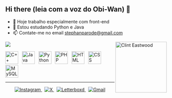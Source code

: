 ## Hi there (leia com a voz do Obi-Wan) 👋

- 🔭 Hoje trabalho especialmente com front-end 
- 🌱 Estou estudando Python e Java
- 📫 Contate-me no email stephanparode@gmail.com
<div>
<picture>
  <source
    srcset="https://github-readme-stats.vercel.app/api?username=stephanparode&show_icons=true&theme=dark"
    media="(prefers-color-scheme: dark)"
  />
  <source
    srcset="https://github-readme-stats.vercel.app/api?username=stephanparode&show_icons=true"
    media="(prefers-color-scheme: light), (prefers-color-scheme: no-preference)"
  />
  <img src="https://github-readme-stats.vercel.app/api?username=stephanparode&show_icons=true"/>
</picture>
<img src="https://media.tenor.com/DRhLcO7UsJ0AAAAM/clint-eastwood-byebye.gif" alt="Clint Eastwood" align="right" widht="140" height="160"/>
</div>
<p>
  <img src="https://cdn.jsdelivr.net/gh/devicons/devicon/icons/cplusplus/cplusplus-original.svg" alt="C++" width="40" height="40"/>
  &nbsp;
  <img src="https://cdn.jsdelivr.net/gh/devicons/devicon/icons/java/java-original.svg" alt="Java" width="40" height="40"/>
  &nbsp;
  <img src="https://cdn.jsdelivr.net/gh/devicons/devicon/icons/python/python-original.svg" alt="Python" width="40" height="40"/>
  &nbsp;
  <img src="https://cdn.jsdelivr.net/gh/devicons/devicon/icons/php/php-original.svg" alt="PHP" width="40" height="40"/>
  &nbsp;
  <img src="https://cdn.jsdelivr.net/gh/devicons/devicon/icons/html5/html5-original.svg" alt="HTML" width="40" height="40"/>
  &nbsp;
  <img src="https://cdn.jsdelivr.net/gh/devicons/devicon/icons/css3/css3-original.svg" alt="CSS" width="40" height="40"/>
  &nbsp;
  <img src="https://cdn.jsdelivr.net/gh/devicons/devicon/icons/mysql/mysql-original.svg" alt="MySQL" width="40" height="40"/>
 
</p>



<hr>

<p align="center">
  <a href="https://www.instagram.com/stephan.parode/" target="_blank">
    <img src="https://img.shields.io/badge/Instagram-%23E4405F?style=for-the-badge&logo=instagram&logoColor=white" alt="Instagram"/>
  </a>
  &nbsp;
  <a href="https://x.com/stephanparodias" target="_blank">
    <img src="https://img.shields.io/badge/X-%23000000?style=for-the-badge&logo=X&logoColor=white" alt="X"/>
  </a>
  &nbsp;
  <a href="https://letterboxd.com/stephandogremio/" target="_blank">
    <img src="https://img.shields.io/badge/Letterboxd-181818?style=for-the-badge&logo=letterboxd&logoColor=00E054" alt="Letterboxd"/>
  </a>
  &nbsp;
  <a href="mailto:seu_email@gmail.com" target="_blank">
    <img src="https://img.shields.io/badge/Gmail-D14836?style=for-the-badge&logo=gmail&logoColor=white" alt="Gmail"/>
  </a>
</p>

